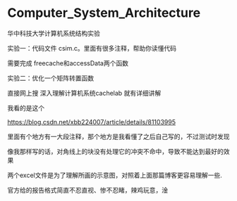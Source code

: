 # Computer_System_Architecture
华中科技大学计算机系统结构实验

实验一：代码文件 csim.c。里面有很多注释，帮助你读懂代码

需要完成 freecache和accessData两个函数

实验二：优化一个矩阵转置函数

直接网上搜 深入理解计算机系统cachelab 就有详细讲解

我看的是这个

https://blog.csdn.net/xbb224007/article/details/81103995

里面有个地方有一大段注释，那个地方是我看懂了之后自己写的，不过测试时发现

像我那样写的话，对角线上的块没有处理它的冲突不命中，导致不能达到最好的效果

两个excel文件是为了理解所画的示意图，对照着上面那篇博客更容易理解一些.


官方给的报告格式简直不忍直视、惨不忍睹，辣鸡玩意，淦

